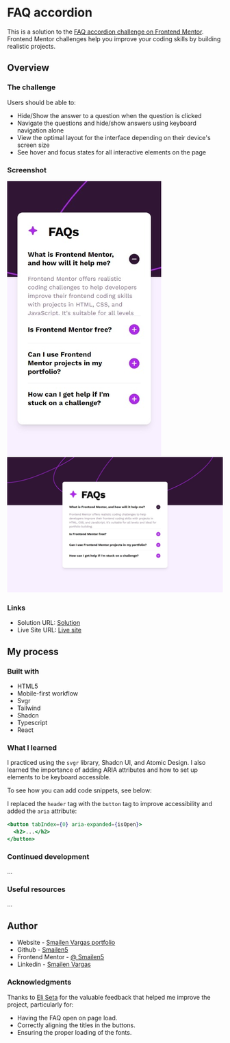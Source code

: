 # FAQ accordion

This is a solution to the [FAQ accordion challenge on Frontend Mentor](https://www.frontendmentor.io/challenges/faq-accordion-wyfFdeBwBz). Frontend Mentor challenges help you improve your coding skills by building realistic projects.

## Overview

### The challenge

Users should be able to:

- Hide/Show the answer to a question when the question is clicked
- Navigate the questions and hide/show answers using keyboard navigation alone
- View the optimal layout for the interface depending on their device's screen size
- See hover and focus states for all interactive elements on the page

### Screenshot

![Smartphone](./screenshot/smartphone.jpeg)
![Desktop](./screenshot/desktop.jpeg)

### Links

- Solution URL: [Solution](https://github.com/Smailen5/Frontend-Mentor-Challenge/tree/main/faq-accordion)
- Live Site URL: [Live site](https://velvety-pixie-ac034e.netlify.app/)

## My process

### Built with

- HTML5
- Mobile-first workflow
- Svgr
- Tailwind
- Shadcn
- Typescript
- React

### What I learned

I practiced using the `svgr` library, Shadcn UI, and Atomic Design. I also learned the importance of adding ARIA attributes and how to set up elements to be keyboard accessible.

To see how you can add code snippets, see below:

I replaced the `header` tag with the `button` tag to improve accessibility and added the `aria` attribute:

```jsx
<button tabIndex={0} aria-expanded={isOpen}>
  <h2>...</h2>
</button>
```

### Continued development

...

### Useful resources

...

## Author

- Website - [Smailen Vargas portfolio](https://smailenvargas.com/)
- Github - [Smailen5](https://github.com/Smailen5)
- Frontend Mentor - [@ Smailen5](https://www.frontendmentor.io/profile/Smailen5)
- Linkedin - [Smailen Vargas](https://www.linkedin.com/in/smailen-vargas/)

### Acknowledgments

Thanks to [Eli Seta](https://www.frontendmentor.io/profile/elisilk) for the valuable feedback that helped me improve the project, particularly for:

- Having the FAQ open on page load.
- Correctly aligning the titles in the buttons.
- Ensuring the proper loading of the fonts.
